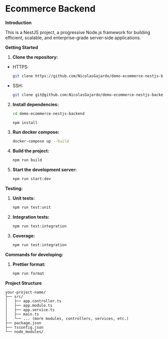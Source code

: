 # Ecommerce Backend

**Introduction**

This is a NestJS project, a progressive Node.js framework for building efficient, scalable, and enterprise-grade server-side applications.

**Getting Started**

1. **Clone the repository:**

- HTTPS:
  ```bash
  git clone https://github.com/NicolasGajardo/demo-ecommerce-nestjs-backend.git
  ```
- SSH:
  ```bash
  git clone git@github.com:NicolasGajardo/demo-ecommerce-nestjs-backend.git
  ```

2. **Install dependencies:**

   ```bash
   cd demo-ecommerce-nestjs-backend

   npm install
   ```

3. **Run docker compose:**
   ```bash
   docker-compose up --build
   ```
4. **Build the project:**
   ```bash
   npm run build
   ```
5. **Start the development server:**
   ```bash
   npm run start:dev
   ```

**Testing:**

1. **Unit tests:**
   ```bash
   npm run test:unit
   ```
2. **Integration tests:**
   ```bash
   npm run test:integration
   ```
3. **Coverage:**
   ```bash
   npm run test:integration
   ```

**Commands for developing:**

1. **Prettier format:**
   ```bash
   npm run format
   ```

**Project Structure**

```
your-project-name/
├── src/
│   ├── app.controller.ts
│   ├── app.module.ts
│   ├── app.service.ts
│   ├── main.ts
│   └── ... (more modules, controllers, services, etc.)
├── package.json
├── tsconfig.json
└── node_modules/
```
